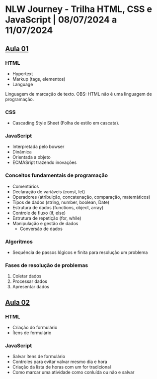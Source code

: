 # NLW Journey - Trilha HTML, CSS e JavaScript | 08/07/2024 a 11/07/2024

## [Aula 01](aula-01/)

### HTML
 - Hypertext
 - Markup (tags, elementos)
 - Language

 Linguagem de marcação de texto.
 OBS: HTML não é uma linguagem de programação.

### CSS
 - Cascading Style Sheet (Folha de estilo em cascata).

### JavaScript
 - Interpretada pelo bowser
 - Dinâmica
 - Orientada a objeto
 - ECMASript trazendo inovações

### Conceitos fundamentais de programação
 - Comentários
 - Declaração de variáveis (const, let)
 - Operadores (atribuição, concatenação, comparação, matemáticos)
 - Tipos de dados (string, number, boolean, Date)
 - Estrutura de dados (functions, object, array)
 - Controle de fluxo (if, else)
 - Estrutura de repetição (for, while)
 - Manipulação e gestão de dados
    - Conversão de dados

### Algorítmos
 - Sequência de passos lógicos e finita para resolução um problema

### Fases de resolução de problemas
01. Coletar dados
02. Processar dados
03. Apresentar dados

## [Aula 02](aula-02/)

### HTML
 - Criação do formulário
 - Ítens de formulário

### JavaScript
 - Salvar ítens de formulário
 - Controles para evitar valvar mesmo dia e hora
 - Criação da lista de horas com um for tradicional
 - Como marcar uma atividade como conluída ou não e salvar
